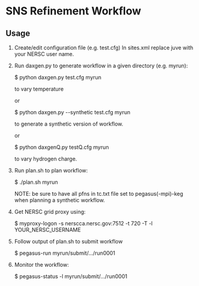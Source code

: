 SNS Refinement Workflow
=======================

Usage
-----
1. Create/edit configuration file (e.g. test.cfg)
   In sites.xml replace juve with your NERSC user name.

2. Run daxgen.py to generate workflow in a given directory (e.g. myrun):

    $ python daxgen.py test.cfg myrun

    to vary temperature
    
    or
    
    $ python daxgen.py --synthetic test.cfg myrun

    to generate a synthetic version of workflow.

    or
    
    $ python daxgenQ.py testQ.cfg myrun

    to vary hydrogen charge.

3. Run plan.sh to plan workflow:

    $ ./plan.sh myrun

    NOTE: be sure to have all pfns in tc.txt file set to pegasus(-mpi)-keg when planning a synthetic workflow.
    
4. Get NERSC grid proxy using:

    $ myproxy-logon -s nerscca.nersc.gov:7512 -t 720 -T -l YOUR_NERSC_USERNAME

5. Follow output of plan.sh to submit workflow

    $ pegasus-run myrun/submit/.../run0001

6. Monitor the workflow:

    $ pegasus-status -l myrun/submit/.../run0001

